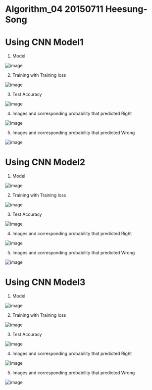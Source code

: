 # Algorithm_04 20150711 Heesung-Song

# Using CNN Model1

1. Model

![image](https://user-images.githubusercontent.com/62729363/82533804-f82b6700-9b7e-11ea-811b-a609236a630a.png)

2. Training with Training loss

![image](https://user-images.githubusercontent.com/62729363/82533885-142f0880-9b7f-11ea-80fd-3ae3d6455312.png)

3. Test Accuracy

![image](https://user-images.githubusercontent.com/62729363/82533921-2ad55f80-9b7f-11ea-9c8c-a8f815868f1a.png)

4. Images and corresponding probability that predicted Right

![image](https://user-images.githubusercontent.com/62729363/82533960-4a6c8800-9b7f-11ea-90f1-9c5eae88dbfb.png)

5. Images and corresponding probability that predicted Wrong

![image](https://user-images.githubusercontent.com/62729363/82533425-32483900-9b7e-11ea-8c78-ee0b6562da58.png)

# Using CNN Model2

1. Model

![image](https://user-images.githubusercontent.com/62729363/82534479-29f0fd80-9b80-11ea-959c-f04e07a9282f.png)

2. Training with Training loss

![image](https://user-images.githubusercontent.com/62729363/82534574-53118e00-9b80-11ea-9ee9-72274ce097c5.png)

3. Test Accuracy

![image](https://user-images.githubusercontent.com/62729363/82534634-691f4e80-9b80-11ea-8d8c-39c54a4859df.png)

4. Images and corresponding probability that predicted Right

![image](https://user-images.githubusercontent.com/62729363/82534669-789e9780-9b80-11ea-8a69-d535e58df188.png)

5. Images and corresponding probability that predicted Wrong

![image](https://user-images.githubusercontent.com/62729363/82534695-85bb8680-9b80-11ea-8caa-5076ce54947f.png)

# Using CNN Model3

1. Model

![image](https://user-images.githubusercontent.com/62729363/82535088-52c5c280-9b81-11ea-8f4c-5dff65a7cd8f.png)

2. Training with Training loss

![image](https://user-images.githubusercontent.com/62729363/82535128-62dda200-9b81-11ea-879c-baeed37f6539.png)

3. Test Accuracy

![image](https://user-images.githubusercontent.com/62729363/82535155-6ec96400-9b81-11ea-95e1-fa5efd07e3da.png)

4. Images and corresponding probability that predicted Right

![image](https://user-images.githubusercontent.com/62729363/82535190-7b4dbc80-9b81-11ea-84bb-7719c3febdd9.png)

5. Images and corresponding probability that predicted Wrong

![image](https://user-images.githubusercontent.com/62729363/82535237-8a346f00-9b81-11ea-88a1-48ef498e605f.png)

